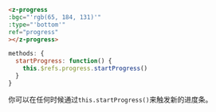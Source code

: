 <template>
  <h2><a href="#progress">Progress 进度条</a></h2>

  <div class="introduce">
    <z-button type="info" @click="startProgress">点击感受进度条 ↓</z-button>
  </div>

  <div class="introduce-block">
    <z-table
    :ths="['参数','类型','必填','默认值','说明']"
    :trs="[
            ['bgc','String','否','#0080ff','进度条颜色'],
            ['type','String','否','top','进度条显示位置(top,bottom)']
          ]">
    </z-table>
  </div>
</template>

<script>
export default {
  mounted() {
    this.startProgress()
  },

  methods: {
    startProgress: function() {
      this.$parent.$refs.progress.startProgress()
    }
  }
}
</script>

```html
<z-progress
:bgc="'rgb(65, 184, 131)'"
:type="'bottom'"
ref="progress"
></z-progress>
```

```js
methods: {
  startProgress: function() {
    this.$refs.progress.startProgress()
  }
}
```
你可以在任何时候通过<code class="z-code">this.startProgress()</code>来触发新的进度条。
